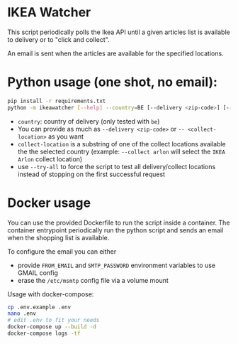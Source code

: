# IKEA Watcher

This script periodically polls the Ikea API until a given articles list is available to delivery or to "click and collect".

An email is sent when the articles are available for the specified locations.

# Python usage (one shot, no email):
```bash
pip install -r requirements.txt
python -m ikeawatcher [--help] --country=BE [--delivery <zip-code>] [--collect <location>] [--try-all]  <article>:<quantity> [<article>:<quantity> ...]
```
- `country`: country of delivery (only tested with `be`)
- You can provide as much as `--delivery <zip-code>` or `-- <collect-location>` as you want
- `collect-location` is a substring of one of the collect locations available the the selected country (example: `--collect arlon` will select the `IKEA Arlon` collect location)
- use `--try-all` to force the script to test all delivery/collect locations instead of stopping on the first successful request

# Docker usage

You can use the provided Dockerfile to run the script inside a container.
The container entrypoint periodically run the python script and sends an email when the shopping list is available.

To configure the email you can either
 - provide `FROM_EMAIL` and `SMTP_PASSWORD` environment variables to use GMAIL config
 - erase the `/etc/msmtp` config file via a volume mount

Usage with docker-compose:
```bash
cp .env.example .env
nano .env
# edit .env to fit your needs
docker-compose up --build -d
docker-compose logs -tf
```
 